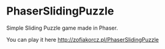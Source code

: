 # PhaserSlidingPuzzle
Simple Sliding Puzzle game made in Phaser.

You can play it here http://zofiakorcz.pl/PhaserSlidingPuzzle
